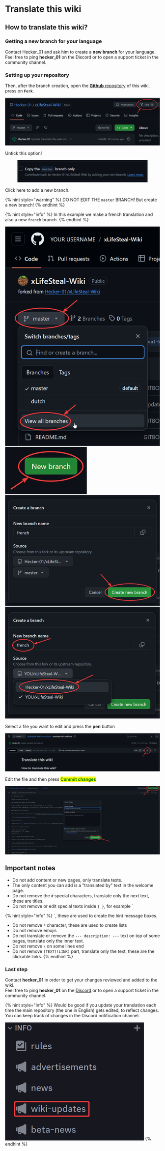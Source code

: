 # Translate this wiki

## How to translate this wiki?

### Getting a new branch for your language

Contact Hecker_01 and ask him to create a **new branch** for your language.\
Feel free to ping **hecker\_01** on the Discord or to open a support ticket in the community channel.

### Setting up your repository

Then, after the branch creation, open the [**Github** repository](https://github.com/hecker-01/SecretLife-Wiki) of this wiki, press on **`Fork`**.

![](../.gitbook/assets/how-to-fork.png)

Untick this option!

<figure><img src="../.gitbook/assets/untick-this.png" alt=""><figcaption></figcaption></figure>

Click here to add a new branch.

{% hint style="warning" %}
DO NOT EDIT THE `master` BRANCH! But create a new branch!
{% endhint %}

{% hint style="info" %}
In this example we make a french translation and also a new `french` branch.
{% endhint %}

![](../.gitbook/assets/branch-selection.png) ![](../.gitbook/assets/new-branch.png) ![](../.gitbook/assets/new-branch-2.png) ![](../.gitbook/assets/new-branch-3.png)

Select a file you want to edit and press the **pen** button

![](../.gitbook/assets/editing.png)

Edit the file and then press <mark style="color:green;">**Commit changes**</mark>

![](../.gitbook/assets/committing.png)

## Important notes

* Do not add content or new pages, only translate texts.
* The only content you can add is a "translated by" text in the welcome page.
* Do not remove the `#` special characters, translate only the next text, these are titles.
* Do not remove or edit special texts inside `{ }`, for example \`

{% hint style="info" %}
\`, these are used to create the hint message boxes.

* Do not remove `*` character, these are used to create lists
* Do not remove emojis
* Do not translate or remove the `--- description: ---` text on top of some pages, translate only the inner text.
* Do not remove `\` on some lines end
* Do not remove `[TEXT](LINK)` part, translate only the text, these are the clickable links.
{% endhint %}

### Last step

Contact **hecker\_01** in order to get your changes reviewed and added to the wiki.\
Feel free to ping **hecker\_01** on the [Discord](https://discord.gg/DgcmAcm6MQ) or to open a support ticket in the community channel.

{% hint style="info" %}
Would be good if you update your translation each time the main repository (the one in English) gets edited, to reflect changes.\
You can keep track of changes in the Discord notification channel.

<img src="../.gitbook/assets/wiki-updates.png" alt="" data-size="original">
{% endhint %}
